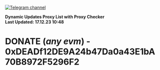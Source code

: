[![Telegram channel](https://img.shields.io/endpoint?url=https://runkit.io/damiankrawczyk/telegram-badge/branches/master?url=https://t.me/n4z4v0d)](https://t.me/n4z4v0d) 

**Dynamic Updates Proxy List with Proxy Checker**  
**Last Updated: 17.12.23 10:48**

# DONATE (_any evm_) - 0xDEADf12DE9A24b47Da0a43E1bA70B8972F5296F2
